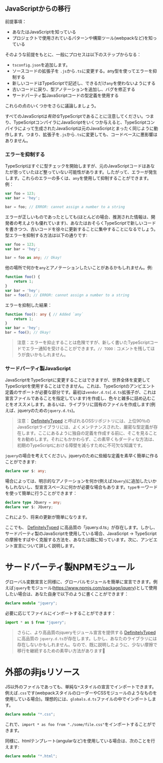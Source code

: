 ## JavaScriptからの移行

前提事項：
* あなたはJavaScriptを知っている
* プロジェクトで使用されているパターンや構築ツール(webpackなど)を知っている

そのような前提をもとに、一般にプロセスは以下のステップからなる：

* `tsconfig.json`を追加します。
* ソースコードの拡張子を `.js`から`.ts`に変更する。any型を使ってエラーを抑制する
* 新しいコードはTypeScriptで記述し、できるだけ`any`を使わないようにする
* 古いコードに戻り、型アノテーションを追加し、バグを修正する
* サードパーティ製JavaScriptコードの型定義を使用する

これらの点のいくつかをさらに議論しましょう。

すべてのJavaScriptは*有効な*TypeScriptであることに注意してください。つまり、TypeScriptコンパイラにJavaScriptをいくつか与えると、TypeScriptコンパイラによって生成されたJavaScriptは元のJavaScriptとまったく同じように動作します。つまり、拡張子を`.js`から`.ts`に変更しても、コードベースに悪影響はありません。

### エラーを抑制する
TypeScriptはすぐに型チェックを開始しますが、元のJavaScriptコードはあなたが思っていたほど整っていない可能性があります。したがって、エラーが発生します。これらのエラーの多くは、`any`を使用して抑制することができます。例：

```ts
var foo = 123;
var bar = 'hey';

bar = foo; // ERROR: cannot assign a number to a string
```

エラーが正しいものであったとしても(ほとんどの場合、推測された情報は、開発者の考えよりも優れています)、あなたはおそらくTypeScriptで新しいコードを書きつつ、古いコードを徐々に更新することに集中することになるでしょう。型エラーを抑制する方法は以下の通りです:

```ts
var foo = 123;
var bar = 'hey';

bar = foo as any; // Okay!
```

他の場所で何かを`any`とアノテーションしたいことがあるかもしれません。例:

```ts
function foo() {
    return 1;
}
var bar = 'hey';
bar = foo(); // ERROR: cannot assign a number to a string
```

エラーを抑制した結果：

```ts
function foo(): any { // Added `any`
    return 1;
}
var bar = 'hey';
bar = foo(); // Okay!
```

> 注意：エラーを抑止することは危険ですが、新しく書いたTypeScriptコードでエラー通知を受けることができます。`// TODO：`コメントを残してほうが良いかもしれません。

### サードパーティ製JavaScript
JavaScriptをTypeScriptに変更することはできますが、世界全体を変更してTypeScriptを使用することはできません。これは、TypeScriptのアンビエント定義のサポートが必要な部分です。最初は`vendor.d.ts`(`.d.ts`拡張子が、これは宣言ファイルであることを指定しています)を作成し、色々と雑多に詰め込むことをオススメします。あるいは、ライブラリに固有のファイルを作成します(例えば、jqueryのための`jquery.d.ts`)。

> 注意： [DefinitelyTyped](https://github.com/borisyankov/DefinitelyTyped) と呼ばれるOSSリポジトリには、上位90％のJavaScriptライブラリには、よくメンテナンスされた、厳密な型定義が存在します。ここにあるように独自の定義を作成する前に、そこを見ることをお勧めします。それにもかかわらず、この素早くもダーティな方法は、初期のTypeScriptにおける障壁を減らすために不可欠な知識です。

`jquery`の場合を考えてください。jqueryのために些細な定義を素早く簡単に作ることができます:

```ts
declare var $: any;
```

場合によっては、明示的なアノテーションを何か(例えば`JQuery`)に追加したいかもしれないし、型宣言スペースに何かが必要な場合もあります。`type`キーワードを使って簡単に行うことができます：

```ts
declare type JQuery = any;
declare var $: JQuery;
```

これにより、将来の更新が簡単になります。

ここでも、 [DefinitelyTyped](https://github.com/borisyankov/DefinitelyTyped) に高品質の「jquery.d.ts」が存在します。しかし、サードパーティ製のJavaScriptを使用している場合、JavaScript -> TypeScriptの摩擦をすばやく克服する方法を、あなたは既に知っています。次に、アンビエント宣言について詳しく説明します。


# サードパーティ製NPMモジュール

グローバル変数宣言と同様に、グローバルモジュールを簡単に宣言できます。例えば`jquery`をモジュール(https://www.npmjs.com/package/jquery)として使用したい場合は、あなた自身で以下のように書くことができます：

```ts
declare module "jquery";
```

必要に応じてファイルにインポートすることができます：

```ts
import * as $ from "jquery";
```

> さらに、より高品質のjqueryモジュール宣言を提供する [DefinitelyTyped](https://github.com/borisyankov/DefinitelyTyped) に高品質の `jquery.d.ts`が存在します。しかし、あなたのライブラリには存在しないかもしれません。なので、既に説明したように、少ない摩擦で移行を継続するための素早い方法があります🌹

# 外部の非jsリソース

JS以外のファイルであっても、単純な`*`スタイルの宣言でインポートできます。例えば`.css`です(webpackスタイルのローダーやCSSモジュールのようなものを使用している場合)。理想的には、`globals.d.ts`ファイルの中でインポートします。

```ts
declare module "*.css";
```

これで、`import * as foo from "./some/file.css"`をインポートすることができます。

同様に、htmlテンプレート(angularなど)を使用している場合は、次のことを行えます:

```ts
declare module "*.html";
```
